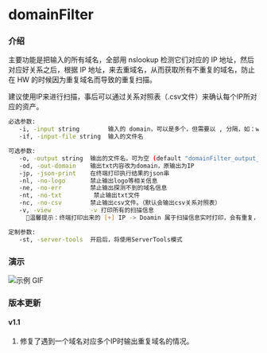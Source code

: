 # domainFilter
### 介绍
主要功能是把输入的所有域名，全部用 nslookup 检测它们对应的 IP 地址，然后对应好关系之后，根据 IP 地址，来去重域名，从而获取所有不重复的域名，防止在 HW 的时候因为重复域名而导致的重复扫描。

建议使用IP来进行扫描，事后可以通过关系对照表（.csv文件）来确认每个IP所对应的资产。

```bash
必选参数:
   -i, -input string        输入的 domain，可以是多个，但需要以 , 分隔，如：www.baidu.com,www.bing.com
   -if, -input-file string  输入的文件名

可选参数:
   -o, -output string  输出的文件名，可为空 (default "domainFilter_output_20250501_120646.txt")
   -od, -out-domain    输出txt内容改为domain，原输出为IP
   -jp, -json-print    在终端打印执行结果的json串
   -nl, -no-logo       禁止输出logo等相关信息
   -ne, -no-err        禁止输出探测不到的域名信息
   -nt, -no-txt         禁止输出txt文件
   -nc, -no-csv        禁止输出csv文件。（默认会输出csv关系对照表）
   -v, -view           -v 打印所有的扫描信息
     🔔温馨提示：终端打印出来的 [+] IP -> Doamin 属于扫描信息实时打印，会有重复，去重后的结果在输出的文件中，使用去重后的数据请在输出的文件中获取

定制参数:
   -st, -server-tools  开启后，将使用ServerTools模式
```

### 演示
![示例 GIF](img/1.gif)

### 版本更新
#### v1.1  
1. 修复了遇到一个域名对应多个IP时输出重复域名的情况。